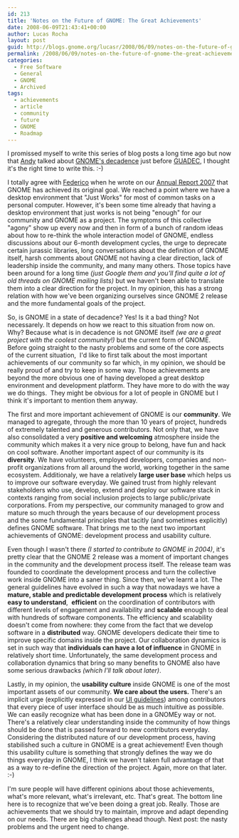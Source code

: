 ```yaml
---
id: 213
title: 'Notes on the Future of GNOME: The Great Achievements'
date: 2008-06-09T21:43:41+00:00
author: Lucas Rocha
layout: post
guid: http://blogs.gnome.org/lucasr/2008/06/09/notes-on-the-future-of-gnome-the-great-achievements/
permalink: /2008/06/09/notes-on-the-future-of-gnome-the-great-achievements/
categories:
  - Free Software
  - General
  - GNOME
  - Archived
tags:
  - achievements
  - article
  - community
  - future
  - GNOME
  - Roadmap
---
```

I promissed myself to write this series of blog posts a long time ago but now
that [Andy](http://wingolog.org/) talked about [GNOME's
decadence](http://wingolog.org/archives/2008/06/07/gnome-in-the-age-of-decadence)
just before [GUADEC](http://www.guadec.org), I thought it's the right time to
write this. :-)

I totally agree with [Federico](http://www.gnome.org/~federico/) when he wrote
on our [Annual Report
2007](http://foundation.gnome.org/about/gnome_annual_report_2007.pdf) that
GNOME has achieved its original goal. We reached a point where we have a
desktop environment that "Just Works" for most of common tasks on a personal
computer. However, it's been some time already that having a desktop
environment that just works is not being "enough" for our community and GNOME
as a project. The symptoms of this collective "agony" show up every now and
then in form of a bunch of random ideas about how to re-think the whole
interaction model of GNOME, endless discussions about our 6-month development
cycles, the urge to deprecate certain jurassic libraries, long conversations
about the definition of GNOME itself, harsh comments about GNOME not having a
clear direction, lack of leadership inside the community, and many many others.
Those topics have been around for a long time _(just Google them and you'll
find quite a lot of old threads on GNOME mailing lists)_ but we haven't
been able to translate them into a clear direction for the project. In my
opinion, this has a strong relation with how we've been organizing ourselves
since GNOME 2 release and the more fundamental goals of the project.

So, is GNOME in a state of decadence? Yes! Is it a bad thing? Not necessarely.
It depends on how we react to this situation from now on. Why? Because what is
in decadence is not GNOME itself _(we are a great project with the coolest
community!)_ but the current form of GNOME. Before going straight to
the nasty problems and some of the core aspects of the current situation,  I'd
like to first talk about the most important achievements of our community so
far which, in my opinion, we should be really proud of and try to keep in some
way. Those achievements are beyond the more obvious one of having developed a
great desktop environment and development platform. They have more to do with
the way we do things.  They might be obvious for a lot of people in GNOME but I
think it's important to mention them anyway.

The first and more important achievement of GNOME is our **community**. We
managed to agregate, through the more than 10 years of project, hundreds of
extremely talented and generous contributors. Not only that, we have also
consolidated a very **positive and welcoming** atmosphere inside the community
which makes it a very nice group to belong, have fun and hack on cool software.
Another important aspect of our community is its **diversity**. We have
volunteers, employed developers, companies and non-profit organizations from
all around the world, working together in the same ecosystem. Additionaly, we
have a relatively **large user base** which helps us to improve our software
everyday. We gained trust from highly relevant stakeholders who use, develop,
extend and deploy our software stack in contexts ranging from social
inclusion projects to large public/private corporations. From my
perspective, our community managed to grow and mature so much through the
years because of our development process and the some fundamental
principles that tacitly (and sometimes explicitly) defines GNOME software.
That brings me to the next two important achievements of GNOME: development
process and usability culture.

Even though I wasn't there _(I started to contribute to GNOME in 2004)_, it's
pretty clear that the GNOME 2 release was a moment of important changes in the
community and the development process itself. The release team was founded to
coordinate the development process and turn the collective work inside GNOME
into a saner thing. Since then, we've learnt a lot. The general guidelines have
evolved in such a way that nowadays we have a **mature, stable and predictable
development process** which is relatively **easy to understand**, 
**efficient** on the coordination of contributors with different levels of
engagement and availability and **scalable** enough to deal with hundreds of
software components. The efficiency and scalability doesn't come from nowhere:
they come from the fact that we develop software in a **distributed** way.
GNOME developers dedicate their time to improve specific domains inside the
project. Our collaboration dynamics is set in such way that **individuals can
have a lot of influence** in GNOME in relatively short time. Unfortunately, the
same development process and collaboration dynamics that bring so many benefits
to GNOME also have some serious drawbacks _(which I'll talk about later)_.

Lastly, in my opinion, the **usability culture** inside GNOME is one of the
most important assets of our community. **We care about the users.** There's an
implicit urge (explicitly expressed in our [UI
guidelines](http://library.gnome.org/devel/hig-book/stable/)) among
contributors that every piece of user interface should be as much intuitive as
possible. We can easily recognize what has been done in a GNOMEy way or not.
There's a relatively clear understanding inside the community of how things
should be done that is passed forward to new contributors everyday. Considering
the distributed nature of our development process, having stabilished such a
culture in GNOME is a great achievement! Even though this usability culture is
something that strongly defines the way we do things everyday in GNOME, I think
we haven't taken full advantage of that as a way to re-define the direction of
the project. Again, more on that later. :-)

I'm sure people will have different opinions about those achievements, what's
more relevant, what's irrelevant, etc. That's great. The bottom line here is to
recognize that we've been doing a great job. Really. Those are achievements
that we should try to maintain, improve and adapt depending on our needs. There
are big challenges ahead though. Next post: the nasty problems and the urgent
need to change.
